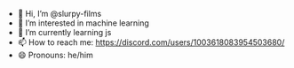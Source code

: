 - 👋 Hi, I’m @slurpy-films
- 👀 I’m interested in machine learning
- 🌱 I’m currently learning js
- 📫 How to reach me: https://discord.com/users/1003618083954503680/
- 😄 Pronouns: he/him

<!---
slurpy-films/slurpy-films is a ✨ special ✨ repository because its `README.md` (this file) appears on your GitHub profile.
You can click the Preview link to take a look at your changes.
--->
